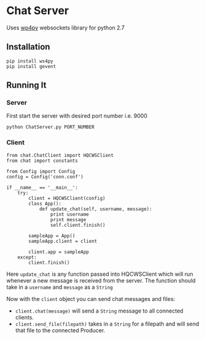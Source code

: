 # Chat Server
Uses [wp4py](https://ws4py.readthedocs.io/en/latest/) websockets library for python 2.7

## Installation
```
pip install ws4py
pip install gevent
```


## Running It
### Server
First start the server with desired port number i.e. 9000
```
python ChatServer.py PORT_NUMBER
```

### Client
```
from chat.ChatClient import HQCWSClient
from chat import constants

from Config import Config
config = Config('conn.conf')

if __name__ == '__main__':
    try:
        client = HQCWSClient(config)
        class App():
            def update_chat(self, username, message):
                print username
                print message
                self.client.finish()

        sampleApp = App()
        sampleApp.client = client

        client.app = sampleApp
    except:
        client.finish()
```
Here `update_chat` is any function passed into HQCWSClient which will run whenever a new message is received from the server. The function should take in a `username` and `message` as a `String`

<!-- `chat.constants.PRODUCER` is a user role that needs to be passed in when initializing a new client. The different roles are defined in `constants.py` -->

Now with the `client` object you can send chat messages and files:
* `client.chat(message)` will send a `String` message to all connected clients.
* `client.send_file(filepath)` takes in a `String` for a filepath and will send that file to the connected Producer.
